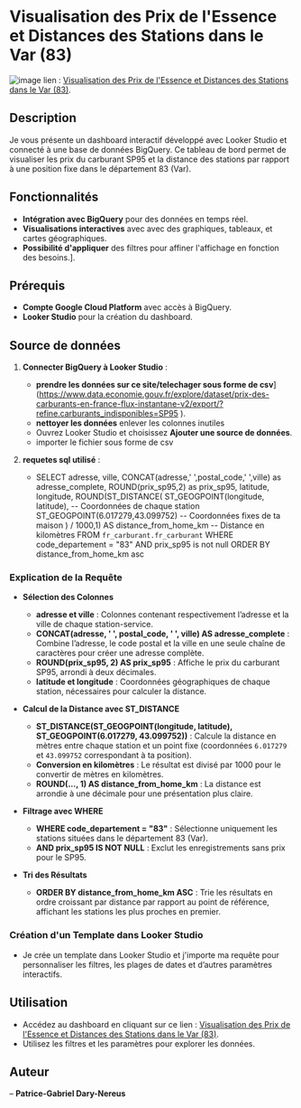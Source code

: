 # Visualisation des Prix de l'Essence et Distances des Stations dans le Var (83)
![image](https://github.com/user-attachments/assets/1f42f172-f84d-40b2-9c1d-06c0462984d5)
lien : [Visualisation des Prix de l'Essence et Distances des Stations dans le Var (83)](https://lookerstudio.google.com/reporting/50dbca1b-bc75-47e3-9b2a-81f24a34586d/page/7u2FE).

## Description
Je vous présente un dashboard interactif développé avec Looker Studio et connecté à une base de données BigQuery. Ce tableau de bord permet de visualiser les prix du carburant SP95 et la distance des stations par rapport à une position fixe dans le département 83 (Var).

## Fonctionnalités
- **Intégration avec BigQuery** pour des données en temps réel.
- **Visualisations interactives** avec avec des graphiques, tableaux, et cartes géographiques.
- **Possibilité d'appliquer** des filtres pour affiner l'affichage en fonction des besoins.].

## Prérequis
- **Compte Google Cloud Platform** avec accès à BigQuery.
- **Looker Studio** pour la création du dashboard.

## Source de données
1. **Connecter BigQuery à Looker Studio** :
   - **prendre les données sur ce site/telechager sous forme de csv**](https://www.data.economie.gouv.fr/explore/dataset/prix-des-carburants-en-france-flux-instantane-v2/export/?refine.carburants_indisponibles=SP95 ).
   - **nettoyer les données** enlever les colonnes inutiles
   -  Ouvrez Looker Studio et choisissez **Ajouter une source de données**.
   - importer le fichier sous forme de csv

2. **requetes sql utilisé** :
   - SELECT
  adresse,
  ville,
  CONCAT(adresse,' ',postal_code,' ',ville) as adresse_complete,
  ROUND(prix_sp95,2) as prix_sp95,
  latitude,
  longitude,
  ROUND(ST_DISTANCE(
    ST_GEOGPOINT(longitude, latitude),  -- Coordonnées de chaque station
    ST_GEOGPOINT(6.017279,43.099752)  -- Coordonnées fixes de ta maison
  ) / 1000,1) AS distance_from_home_km  -- Distance en kilomètres
FROM `fr_carburant.fr_carburant`
WHERE code_departement = "83"
AND prix_sp95 is not null 
ORDER BY distance_from_home_km asc

### Explication de la Requête

- **Sélection des Colonnes**
  - **adresse et ville** : Colonnes contenant respectivement l’adresse et la ville de chaque station-service.
  - **CONCAT(adresse, ' ', postal_code, ' ', ville) AS adresse_complete** : Combine l’adresse, le code postal et la ville en une seule chaîne de caractères pour créer une adresse complète.
  - **ROUND(prix_sp95, 2) AS prix_sp95** : Affiche le prix du carburant SP95, arrondi à deux décimales.
  - **latitude et longitude** : Coordonnées géographiques de chaque station, nécessaires pour calculer la distance.

- **Calcul de la Distance avec ST_DISTANCE**
  - **ST_DISTANCE(ST_GEOGPOINT(longitude, latitude), ST_GEOGPOINT(6.017279, 43.099752))** : Calcule la distance en mètres entre chaque station et un point fixe (coordonnées `6.017279` et `43.099752` correspondant à ta position).
  - **Conversion en kilomètres** : Le résultat est divisé par 1000 pour le convertir de mètres en kilomètres.
  - **ROUND(..., 1) AS distance_from_home_km** : La distance est arrondie à une décimale pour une présentation plus claire.

- **Filtrage avec WHERE**
  - **WHERE code_departement = "83"** : Sélectionne uniquement les stations situées dans le département 83 (Var).
  - **AND prix_sp95 IS NOT NULL** : Exclut les enregistrements sans prix pour le SP95.

- **Tri des Résultats**
  - **ORDER BY distance_from_home_km ASC** : Trie les résultats en ordre croissant par distance par rapport au point de référence, affichant les stations les plus proches en premier.

### Création d'un Template dans Looker Studio
- Je crée un template dans Looker Studio et j'importe ma requête pour personnaliser les filtres, les plages de dates et d’autres paramètres interactifs.

## Utilisation
- Accédez au dashboard en cliquant sur ce lien : [Visualisation des Prix de l'Essence et Distances des Stations dans le Var (83)](https://lookerstudio.google.com/reporting/50dbca1b-bc75-47e3-9b2a-81f24a34586d/page/7u2FE).
- Utilisez les filtres et les paramètres pour explorer les données.

## Auteur
– **Patrice-Gabriel Dary-Nereus**




